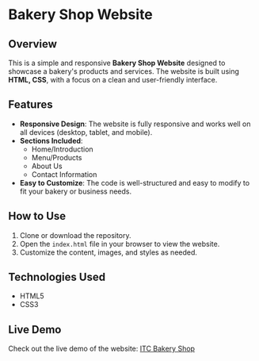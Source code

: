#  Bakery Shop Website

## Overview
This is a simple and responsive **Bakery Shop Website** designed to showcase a bakery's products and services. The website is built using **HTML, CSS**, with a focus on a clean and user-friendly interface.

## Features
- **Responsive Design**: The website is fully responsive and works well on all devices (desktop, tablet, and mobile).
- **Sections Included**:
  - Home/Introduction
  - Menu/Products
  - About Us
  - Contact Information
- **Easy to Customize**: The code is well-structured and easy to modify to fit your bakery or business needs.

## How to Use
1. Clone or download the repository.
2. Open the `index.html` file in your browser to view the website.
3. Customize the content, images, and styles as needed.

## Technologies Used
- HTML5
- CSS3

## Live Demo
Check out the live demo of the website: [ITC Bakery Shop](https://elagamy257.github.io/ITC_Backry-Shop/)
